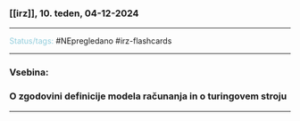 ### [[irz]], 10. teden, 04-12-2024
---

<font color="#92cddc">Status/tags:</font> #NEpregledano #irz-flashcards 

---

### Vsebina:

### O zgodovini definicije modela računanja in o turingovem stroju



---

